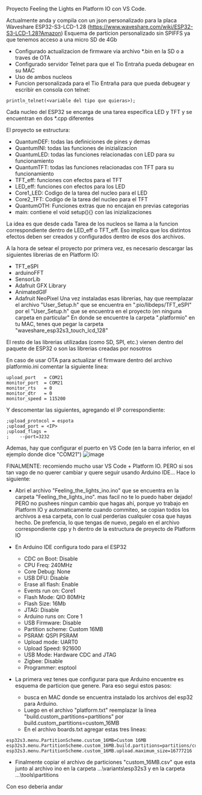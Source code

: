 Proyecto Feeling the Lights en Platform IO con VS Code.

Actualmente anda y compila con un json personalizado para la placa Waveshare ESP32-S3-LCD-1.28 (https://www.waveshare.com/wiki/ESP32-S3-LCD-1.28?Amazon)
Esquema de particion personalizado sin SPIFFS ya que tenemos acceso a una micro SD de 4Gb

- Configurado actualizacion de firmware via archivo *.bin en la SD o a traves de OTA
- Configurado servidor Telnet para que el Tio Entraña pueda debugear en su MAC
- Uso de ambos nucleos
- Funcion personalizada para el Tio Entraña para que pueda debugear y escribir en consola con telnet:
```
println_telnet(<variable del tipo que quieras>);
```

Cada nucleo del ESP32 se encarga de una tarea especifica LED y TFT y se encuentran en dos *.cpp diferentes

El proyecto se estructura:
- QuantumDEF: todas las definiciones de pines y demas
- QuantumINI: todas las funciones de inizializacion
- QuantumLED: todas las funciones relacionadas con LED para su funcionamiento
- QuantumTFT: todas las funciones relacionadas con TFT para su funcionamiento
- TFT_eff: funciones con efectos para el TFT
- LED_eff: funciones con efectos para los LED
- Core1_LED: Codigo de la tarea del nucleo para el LED
- Core2_TFT: Codigo de la tarea del nucleo para el TFT
- QuantumOTH: Funciones extras que no encajan en previas categorias
- main: contiene el void setup(){} con las inizializaciones

La idea es que desde cada Tarea de los nucleos se llama a la funcion correspondiente dentro de LED_eff o TFT_eff. Eso implica que los distintos efectos deben ser creados y configurados dentro de esos dos archivos.

A la hora de setear el proyecto por primera vez, es necesario descargar las siguientes librerias de en Platform IO:
- 	TFT_eSPI
- 	arduinoFFT
- 	SensorLib
- 	Adafruit GFX Library
- 	AnimatedGIF
- 	Adafruit NeoPixel
Una vez instaladas esas librerias, hay que reemplazar el archivo "User_Setup.h" que se encuentra en ".pio/libdeps/TFT_eSPI" por el "User_Setup.h" que se encuentra en el proyecto (en ninguna carpeta en particular"
En donde se encuentre la carpeta ".platformio" en tu MAC, tenes que pegar la carpeta "waveshare_esp32s3_touch_lcd_128"

El resto de las librerias utilizadas (como SD, SPI, etc.) vienen dentro del paquete de ESP32 o son las librerias creadas por nosotros

En caso de usar OTA para actualizar el firmware dentro del archivo platformio.ini comentar la siguiente linea:
```
upload_port   = COM21
monitor_port  = COM21
monitor_rts   = 0
monitor_dtr   = 0
monitor_speed = 115200
```
Y descomentar las siguientes, agregando el IP correspondiente:
```
;upload_protocol = espota 
;upload_port = <IP> 
;upload_flags = 
;    --port=3232 
```
Ademas, hay que configurar el puerto en VS Code (en la barra inferior, en el ejemplo donde dice "COM21")
![image](https://github.com/user-attachments/assets/aeb61533-ffef-4ed7-a84a-a2152dc2df1f)


FINALMENTE: recomiendo mucho usar VS Code + Platform IO. PERO si sos tan vago de no querer cambiar y quere seguir usando Arduino IDE... Hace lo siguiente:
- Abri el archivo "Feeling_the_lights_ino.ino" que se encuentra en la carpeta "Feeling_the_lights_ino". mas facil no te lo puedo haber dejado! PERO no pushees ningun cambio que hagas ahi, porque yo trabajo en Platform IO y automaticamente cuando commiteo, se copian todos los archivos a esa carpeta, con lo cual perderias cualquier cosa que hayas hecho. De prefencia, lo que tengas de nuevo, pegalo en el archivo correspondiente cpp y h dentro de la estructura de proyecto de Platform IO
- En Arduino IDE configura todo para el ESP32
    - CDC on Boot: Disable
    - CPU Freq: 240MHz
    - Core Debug: None
    - USB DFU: Disable
    - Erase all flash: Enable
    - Events run on: Core1
    - Flash Mode: QIO 80MHz
    - Flash Size: 16Mb
    - JTAG: Disable
    - Arduino runs on: Core 1
    - USB Firmware: Disable
    - Partition scheme: Custom 16MB
    - PSRAM: QSPI PSRAM
    - Upload mode: UART0
    - Upload Speed: 921600
    - USB Mode: Hardware CDC and JTAG
    - Zigbee: Disable
    - Programmer: esptool

- La primera vez tenes que configurar para que Arduino encuentre es esquema de particion que genere. Para eso segui estos pasos:
    - busca en MAC donde se encuentra instalado los archivos del esp32 para Arduino.
    - Luego en el archivo "platform.txt" reemplazar la linea "build.custom_partitions=partitions" por build.custom_partitions=custom_16MB
    - En el archivo boards.txt agregar estas tres lineas:
```
esp32s3.menu.PartitionScheme.custom_16MB=Custom 16MB
esp32s3.menu.PartitionScheme.custom_16MB.build.partitions=partitions/custom_16MB.csv
esp32s3.menu.PartitionScheme.custom_16MB.upload.maximum_size=16777216
```

- Finalmente copiar el archivo de particiones "custom_16MB.csv" que esta junto al archivo ino en la carpeta ...\variants\esp32s3 y en la carpeta ...\tools\partitions

Con eso deberia andar
    

